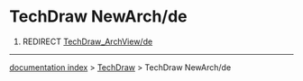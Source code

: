 # TechDraw NewArch/de
1.  REDIRECT [TechDraw\_ArchView/de](TechDraw_ArchView/de.md)

---
[documentation index](../README.md) > [TechDraw](TechDraw_Workbench.md) > TechDraw NewArch/de
